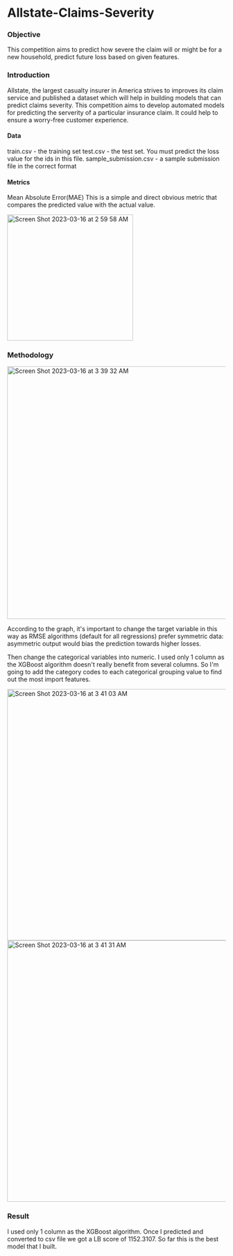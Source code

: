 # Allstate-Claims-Severity

### Objective

This competition aims to predict how severe the claim will or might be for a new household, predict future loss based on given features.

### Introduction

Allstate, the largest casualty insurer in America strives to improves its claim service and published a dataset which will help in building models that can predict claims severity. This competition aims to develop automated models for predicting the serverity of a particular insurance claim. It could help to ensure a worry-free customer experience.

#### Data

train.csv - the training set
test.csv - the test set. You must predict the loss value for the ids in this file.
sample_submission.csv - a sample submission file in the correct format

#### Metrics 

Mean Absolute Error(MAE)
This is a simple and direct obvious metric that compares the predicted value with the actual value. 

<img width="290" alt="Screen Shot 2023-03-16 at 2 59 58 AM" src="https://user-images.githubusercontent.com/59128675/225539385-da6334cb-a683-4039-8e85-a2551339901b.png">

### Methodology

<img width="581" alt="Screen Shot 2023-03-16 at 3 39 32 AM" src="https://user-images.githubusercontent.com/59128675/225547544-c0c05064-4d51-4186-bff6-a4f81ed4d299.png">

According to the graph, it's important to change the target variable in this way as RMSE algorithms (default for all regressions) prefer symmetric data: asymmetric output would bias the prediction towards higher losses.

Then change the categorical variables into numeric. I used only 1 column as the XGBoost algorithm doesn't really benefit from several columns. So I'm going to add the category codes to each categorical grouping value to find out the most import features.

<img width="578" alt="Screen Shot 2023-03-16 at 3 41 03 AM" src="https://user-images.githubusercontent.com/59128675/225547839-55a00968-4156-44b7-a5ef-b6cfc73436a6.png">

<img width="601" alt="Screen Shot 2023-03-16 at 3 41 31 AM" src="https://user-images.githubusercontent.com/59128675/225547950-92bb637e-0272-4aa9-babf-bdff26d9fdc6.png">

### Result

I used only 1 column as the XGBoost algorithm. Once I predicted and converted to csv file we got a LB score of 1152.3107. So far this is the best model that I built.
